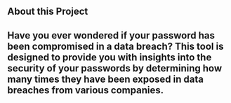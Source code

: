 ## About this Project

## **Have you ever wondered if your password has been compromised in a data breach? This tool is designed to provide you with insights into the security of your passwords by determining how many times they have been exposed in data breaches from various companies.**
